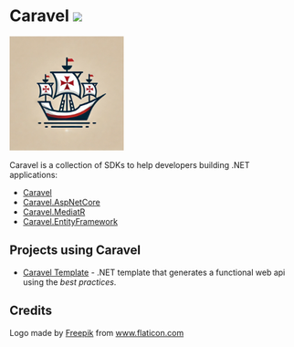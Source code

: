# Caravel ![](https://github.com/Talento90/Caravel/workflows/Publish/badge.svg)

<img src="https://raw.githubusercontent.com/Talento90/Caravel/master/assets/logo.webp" width="200">

Caravel is a collection of SDKs to help developers building .NET applications:

* [Caravel](./src/Caravel/README.md)
* [Caravel.AspNetCore](./src/Caravel.AspNetCore/README.md)
* [Caravel.MediatR](./src/Caravel.MediatR/README.md)
* [Caravel.EntityFramework](./src/Caravel.EntityFramework/README.md)


## Projects using Caravel

* [Caravel Template](https://github.com/Talento90/Caravel-Template) - .NET template that generates a functional web api using the *best practices*.

## Credits

Logo made by <a href="https://www.flaticon.com/authors/freepik" title="Freepik">Freepik</a> from <a href="https://www.flaticon.com/" title="Flaticon"> www.flaticon.com</a>
